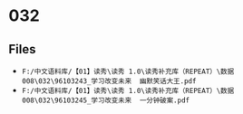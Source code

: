 # 032

## Files

- `F:/中文语料库/【01】读秀\读秀 1.0\读秀补充库（REPEAT）\数据008\032\96103243_学习改变未来  幽默笑话大王.pdf`
- `F:/中文语料库/【01】读秀\读秀 1.0\读秀补充库（REPEAT）\数据008\032\96103245_学习改变未来  一分钟破案.pdf`
